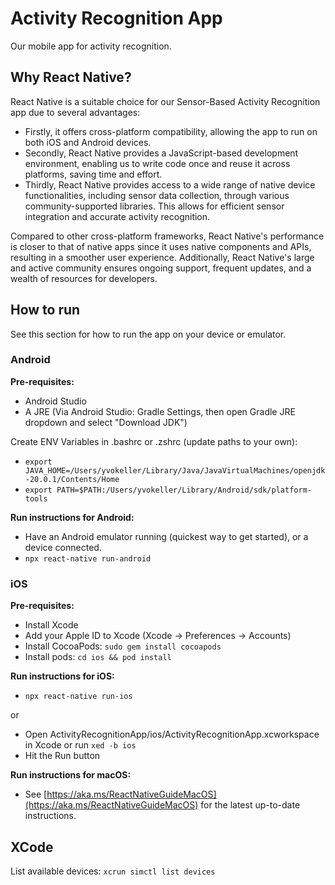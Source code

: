 # Activity Recognition App

Our mobile app for activity recognition.

## Why React Native?

React Native is a suitable choice for our Sensor-Based Activity Recognition app due to several advantages:

- Firstly, it offers cross-platform compatibility, allowing the app to run on both iOS and Android devices. 
- Secondly, React Native provides a JavaScript-based development environment, enabling us to write code once and reuse it across platforms, saving time and effort.
- Thirdly, React Native provides access to a wide range of native device functionalities, including sensor data collection, through various community-supported libraries. This allows for efficient sensor integration and accurate activity recognition. 

Compared to other cross-platform frameworks, React Native's performance is closer to that of native apps since it uses native components and APIs, resulting in a smoother user experience. Additionally, React Native's large and active community ensures ongoing support, frequent updates, and a wealth of resources for developers.

## How to run

See this section for how to run the app on your device or emulator.

### Android

**Pre-requisites:**

- Android Studio
- A JRE (Via Android Studio: Gradle Settings, then open Gradle JRE dropdown and select "Download JDK")

Create ENV Variables in .bashrc or .zshrc (update paths to your own):

- `export JAVA_HOME=/Users/yvokeller/Library/Java/JavaVirtualMachines/openjdk-20.0.1/Contents/Home`
- `export PATH=$PATH:/Users/yvokeller/Library/Android/sdk/platform-tools`

**Run instructions for Android:**

- Have an Android emulator running (quickest way to get started), or a device connected.
- `npx react-native run-android`

### iOS

**Pre-requisites:**

- Install Xcode
- Add your Apple ID to Xcode (Xcode -> Preferences -> Accounts)
- Install CocoaPods: `sudo gem install cocoapods`
- Install pods: `cd ios && pod install`

**Run instructions for iOS:**

- `npx react-native run-ios`

or

- Open ActivityRecognitionApp/ios/ActivityRecognitionApp.xcworkspace in Xcode or run `xed -b ios`
- Hit the Run button

**Run instructions for macOS:**

- See [https://aka.ms/ReactNativeGuideMacOS](https://aka.ms/ReactNativeGuideMacOS) for the latest up-to-date instructions.

## XCode

List available devices: `xcrun simctl list devices`
